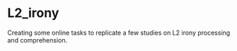 # L2_irony
 
Creating some online tasks to replicate a few studies on L2 irony processing and comprehension. 

